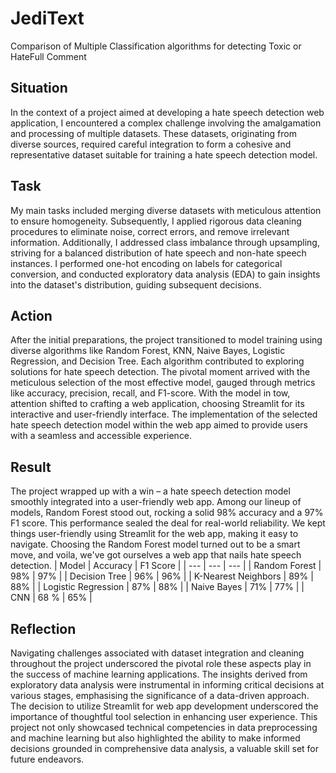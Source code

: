# JediText
Comparison of Multiple Classification algorithms for detecting Toxic or HateFull Comment

## Situation
In the context of a project aimed at developing a hate speech detection web application, I encountered a complex challenge involving the amalgamation and processing of multiple datasets. These datasets, originating from diverse sources, required careful integration to form a cohesive and representative dataset suitable for training a hate speech detection model.

## Task
My main tasks included merging diverse datasets with meticulous attention to ensure homogeneity. Subsequently, I applied rigorous data cleaning procedures to eliminate noise, correct errors, and remove irrelevant information. Additionally, I addressed class imbalance through upsampling, striving for a balanced distribution of hate speech and non-hate speech instances. I performed one-hot encoding on labels for categorical conversion, and conducted exploratory data analysis (EDA) to gain insights into the dataset's distribution, guiding subsequent decisions.

## Action
After the initial preparations, the project transitioned to model training using diverse algorithms like Random Forest, KNN, Naive Bayes, Logistic Regression, and Decision Tree. Each algorithm contributed to exploring solutions for hate speech detection. The pivotal moment arrived with the meticulous selection of the most effective model, gauged through metrics like accuracy, precision, recall, and F1-score. With the model in tow, attention shifted to crafting a web application, choosing Streamlit for its interactive and user-friendly interface. The implementation of the selected hate speech detection model within the web app aimed to provide users with a seamless and accessible experience.

## Result
The project wrapped up with a win – a hate speech detection model smoothly integrated into a user-friendly web app. Among our lineup of models, Random Forest stood out, rocking a solid 98% accuracy and a 97% F1 score. This performance sealed the deal for real-world reliability. We kept things user-friendly using Streamlit for the web app, making it easy to navigate. Choosing the Random Forest model turned out to be a smart move, and voila, we've got ourselves a web app that nails hate speech detection.
| Model | Accuracy | F1 Score |
| --- | --- | --- |
| Random Forest | 98% | 97% |
| Decision Tree | 96% | 96% |
| K-Nearest Neighbors | 89% | 88% |
| Logistic Regression | 87% | 88% |
| Naive Bayes | 71% | 77% |
| CNN | 68 % | 65% |

## Reflection
Navigating challenges associated with dataset integration and cleaning throughout the project underscored the pivotal role these aspects play in the success of machine learning applications. The insights derived from exploratory data analysis were instrumental in informing critical decisions at various stages, emphasising the significance of a data-driven approach. The decision to utilize Streamlit for web app development underscored the importance of thoughtful tool selection in enhancing user experience. This project not only showcased technical competencies in data preprocessing and machine learning but also highlighted the ability to make informed decisions grounded in comprehensive data analysis, a valuable skill set for future endeavors.
